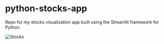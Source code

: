 # python-stocks-app

Repo for my stocks visualization app built using the Streamlit framework for Python. 

![Stocks](https://github.com/steodose/python-stocks-app/blob/ca6ac3537657b4def983b2a1aa99b064cbed8d52/stocks.png)
